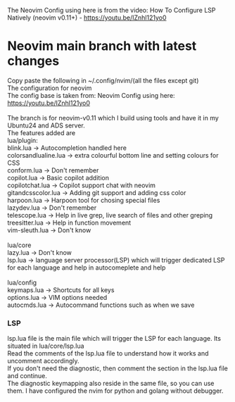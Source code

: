 The Neovim Config using here is from the video:
How To Configure LSP Natively (neovim v0.11+) - https://youtu.be/IZnhl121yo0
# Neovim main branch with latest changes
Copy paste the following in ~/.config/nvim/(all the files except git)<br>
The configuration for neovim<br>
The config base is taken from: Neovim Config using here: https://youtu.be/IZnhl121yo0<br>
<br>
The branch is for neovim-v0.11 which I build using tools and have it in my Ubuntu24 and ADS server. <br>
The features added are<br>
lua/plugin:<br>
blink.lua -> Autocompletion handled here<br>
colorsandlualine.lua -> extra colourful bottom line and setting colours for CSS<br>
conform.lua -> Don't remember<br>
copilot.lua -> Basic copilot addition<br>
copilotchat.lua -> Copilot support chat with neovim<br>
gitandcsscolor.lua -> Adding git support and adding css color<br>
harpoon.lua -> Harpoon tool for chosing special files<br>
lazydev.lua -> Don't remember<br>
telescope.lua -> Help in live grep, live search of files and other greping<br>
treesitter.lua -> Help in function movement<br>
vim-sleuth.lua -> Don't know<br>
<br>
lua/core<br>
lazy.lua -> Don't know<br>
lsp.lua -> language server processor(LSP) which will trigger dedicated LSP for each language and help in autocomeplete and help<br>
<br>
lua/config<br>
keymaps.lua -> Shortcuts for all keys<br>
options.lua -> VIM options needed<br>
autocmds.lua -> Autocommand functions such as when we save<br>

### LSP
lsp.lua file is the main file which will trigger the LSP for each language. Its situated in lua/core/lsp.lua<br>
Read the comments of the lsp.lua file to understand how it works and uncomment accordingly.<br>
If you don't need the diagnostic, then comment the section in the lsp.lua file and continue.<br>
The diagnostic keymapping also reside in the same file, so you can use them. I have configured the nvim for python and golang without debugger.<br>
